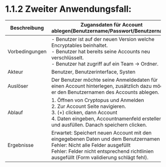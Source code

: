 # 1.1.2 Zweiter Anwendungsfall:

| Beschreibung | Zugansdaten für Account ablegen(Benutzername/Passwort/Benutzername) |
| ------------- | --- |
| Vorbedingungen | - Benutzer ist auf der neuen Version welche Encryptables beinhaltet. <br> - Benutzer hat bereits seine Accounts neu verschlüsselt. <br> - Benutzer hat zugriff auf ein Team -> Ordner. |
| Akteur | Benutzer, Benutzerinterface, Systen |
| Auslöser | Der Benutzer möchte seine Anmeldedaten für einen Account hinterlegen, zusätzlich dazu möchte er den Benutzernamen des Accounts ablegen. |
| Ablauf | 1. Öffnen von Cryptopus und Anmelden <br> 2. Zur Account Seite navigieren. <br> 3. (+) clicken, dann Account <br> 4. Daten eingeben, Accountnamenfeld erstellen und ausfüllen. Danach speichern clicken. |
| Ergebnisse | Erwartet: Speichert neuen Account mit den eingegebenen Daten und dem Benutzernamen ab. <br> Fehler: Nicht alle Felder ausgefüllt <br> Fehler: Felder nicht entsprechend richtlinien ausgefüllt (Form validierung schlägt fehl). |